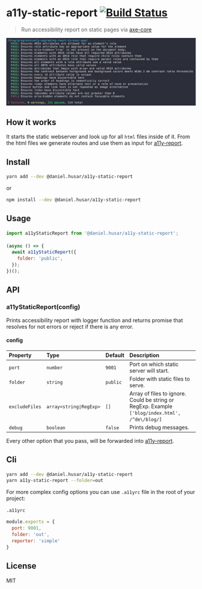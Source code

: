 # a11y-static-report [![Build Status](https://travis-ci.org/danielhusar/a11y-static-report.svg?branch=master)](https://travis-ci.org/danielhusar/a11y-static-report)
> Run accessibility report on static pages via [axe-core](https://github.com/dequelabs/axe-core)

![screenshot.png](screenshot.png)

## How it works

It starts the static webserver and look up for all `html` files inside of it. From the html files we generate routes and use them as input for [a11y-report](https://github.com/danielhusar/a11y-report).

## Install

```sh
yarn add --dev @daniel.husar/a11y-static-report
```
or
```sh
npm install --dev @daniel.husar/a11y-static-report
```

## Usage

```js
import a11yStaticReport from '@daniel.husar/a11y-static-report';

(async () => {
  await a11yStaticReport({
    folder: 'public',
  });
})();
```

## API

### a11yStaticReport(config)

Prints accessibility report with logger function and returns promise that resolves for not errors or reject if there is any error.

#### config

| Property        | Type                      | Default   | Description |
| :---------------| :------------------------ | :---------| :---------- |
| `port`          | `number`                  | `9001`    | Port on which static server will start. |
| `folder`        | `string`                  | `public`  | Folder with static files to serve. |
| `excludeFiles`  | `array<string∣RegExp>` | `[]`      | Array of files to ignore. Could be string or RegExp. Example `['blog/index.html', /^de\/blog/]` |
| `debug`         | `boolean`                 | `false`   | Prints debug messages. |

Every other option that you pass, will be forwarded into [a11y-report](https://github.com/danielhusar/a11y-report#config).

## Cli

```sh
yarn add --dev @daniel.husar/a11y-static-report
yarn a11y-static-report --folder=out
```

For more complex config options you can use `.a11yrc` file in the root of your project:

`.a11yrc`
```js
module.exports = {
  port: 9001,
  folder: 'out',
  reporter: 'simple'
}
```

## License
MIT
